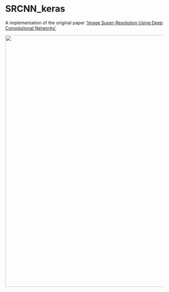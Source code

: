 # SRCNN_keras


A implementation of the original paper ['Image Super-Resolution Using Deep Convolutional Networks'](https://arxiv.org/abs/1501.00092)

<center><img width = "800" src="https://user-images.githubusercontent.com/58276840/94503875-77722b00-0242-11eb-85f8-93e7cb0fdd11.png"></center>
